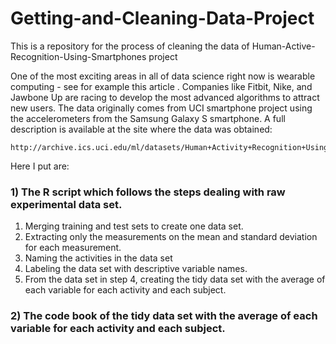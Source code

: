 # Getting-and-Cleaning-Data-Project
This is a repository for the process of cleaning the data of Human-Active-Recognition-Using-Smartphones project

One of the most exciting areas in all of data science right now is wearable computing - see for example this article . Companies like Fitbit, Nike, and Jawbone Up are racing to develop the most advanced algorithms to attract new users. The data originally comes from UCI smartphone project using the accelerometers from the Samsung Galaxy S smartphone. A full description is available at the site where the data was obtained: 

    http://archive.ics.uci.edu/ml/datasets/Human+Activity+Recognition+Using+Smartphones

Here I put are:

### 1) The R script which follows the steps dealing with raw experimental data set.

1. Merging training and test sets to create one data set.
2. Extracting only the measurements on the mean and standard deviation for each measurement. 
3. Naming the activities in the data set
4. Labeling the data set with descriptive variable names. 
5. From the data set in step 4, creating the tidy data set with the average of each variable for each activity and each subject.

### 2) The code book of the tidy data set with the average of each variable for each activity and each subject.

